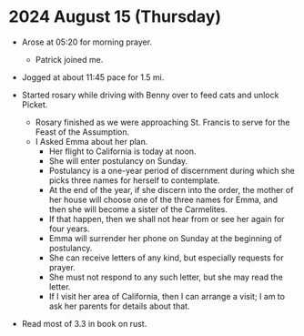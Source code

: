 # 2024 August 15 (Thursday)

- Arose at 05:20 for morning prayer.

  - Patrick joined me.

- Jogged at about 11:45 pace for 1.5 mi.

- Started rosary while driving with Benny
  over to feed cats and unlock Picket.
  - Rosary finished as we were approaching
    St. Francis to serve for the Feast of
    the Assumption.
  - I Asked Emma about her plan.
    - Her flight to California is today at
      noon.
    - She will enter postulancy on Sunday.
    - Postulancy is a one-year period of
      discernment during which she picks
      three names for herself to
      contemplate.
    - At the end of the year, if she
      discern into the order, the mother of
      her house will choose one of the three
      names for Emma, and then she will
      become a sister of the Carmelites.
    - If that happen, then we shall not hear
      from or see her again for four years.
    - Emma will surrender her phone on
      Sunday at the beginning of postulancy.
    - She can receive letters of any kind,
      but especially requests for prayer.
    - She must not respond to any such
      letter, but she may read the letter.
    - If I visit her area of California,
      then I can arrange a visit; I am to
      ask her parents for details about
      that.

- Read most of 3.3 in book on rust.
